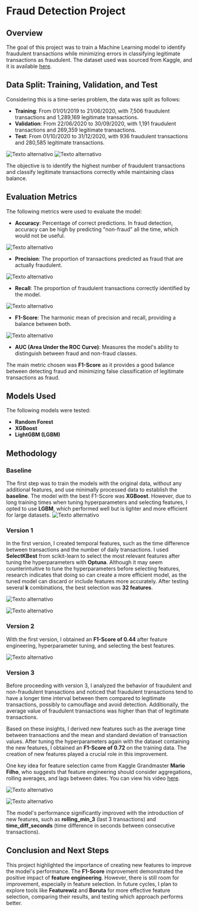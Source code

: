 # Fraud Detection Project

## Overview

The goal of this project was to train a Machine Learning model to identify fraudulent transactions while minimizing errors in classifying legitimate transactions as fraudulent. The dataset used was sourced from Kaggle, and it is available [here](https://www.kaggle.com/datasets/kartik2112/fraud-detection).

## Data Split: Training, Validation, and Test

Considering this is a time-series problem, the data was split as follows:

- **Training**: From 01/01/2019 to 21/06/2020, with 7,506 fraudulent transactions and 1,289,169 legitimate transactions.
- **Validation**: From 22/06/2020 to 30/09/2020, with 1,191 fraudulent transactions and 269,359 legitimate transactions.
- **Test**: From 01/10/2020 to 31/12/2020, with 936 fraudulent transactions and 280,585 legitimate transactions.

![Texto alternativo](img/img1.png)
![Texto alternativo](img/img2.png)

The objective is to identify the highest number of fraudulent transactions and classify legitimate transactions correctly while maintaining class balance.

## Evaluation Metrics

The following metrics were used to evaluate the model:

- **Accuracy**: Percentage of correct predictions. In fraud detection, accuracy can be high by predicting "non-fraud" all the time, which would not be useful.
  
![Texto alternativo](img/img3.png)


- **Precision**: The proportion of transactions predicted as fraud that are actually fraudulent.

![Texto alternativo](img/img4.png)

- **Recall**: The proportion of fraudulent transactions correctly identified by the model.

![Texto alternativo](img/img5.png)

- **F1-Score**: The harmonic mean of precision and recall, providing a balance between both.

![Texto alternativo](img/img6.png)

- **AUC (Area Under the ROC Curve)**: Measures the model's ability to distinguish between fraud and non-fraud classes.


The main metric chosen was **F1-Score** as it provides a good balance between detecting fraud and minimizing false classification of legitimate transactions as fraud.

## Models Used

The following models were tested:

- **Random Forest**
- **XGBoost**
- **LightGBM (LGBM)**

## Methodology

### Baseline

The first step was to train the models with the original data, without any additional features, and use minimally processed data to establish the **baseline**. The model with the best F1-Score was **XGBoost**. However, due to long training times when tuning hyperparameters and selecting features, I opted to use **LGBM**, which performed well but is lighter and more efficient for large datasets.
![Texto alternativo](img/img7.png)

### Version 1

In the first version, I created temporal features, such as the time difference between transactions and the number of daily transactions. I used **SelectKBest** from scikit-learn to select the most relevant features after tuning the hyperparameters with **Optuna**. Although it may seem counterintuitive to tune the hyperparameters before selecting features, research indicates that doing so can create a more efficient model, as the tuned model can discard or include features more accurately. After testing several **k** combinations, the best selection was **32 features**.

![Texto alternativo](img/img8.png)


![Texto alternativo](img/img10.png)

### Version 2

With the first version, I obtained an **F1-Score of 0.44** after feature engineering, hyperparameter tuning, and selecting the best features.

![Texto alternativo](img/img11.png)

### Version 3

Before proceeding with version 3, I analyzed the behavior of fraudulent and non-fraudulent transactions and noticed that fraudulent transactions tend to have a longer time interval between them compared to legitimate transactions, possibly to camouflage and avoid detection. Additionally, the average value of fraudulent transactions was higher than that of legitimate transactions.


Based on these insights, I derived new features such as the average time between transactions and the mean and standard deviation of transaction values. After tuning the hyperparameters again with the dataset containing the new features, I obtained an **F1-Score of 0.72** on the training data. The creation of new features played a crucial role in this improvement.

One key idea for feature selection came from Kaggle Grandmaster **Mario Filho**, who suggests that feature engineering should consider aggregations, rolling averages, and lags between dates. You can view his video [here](https://www.youtube.com/watch?v=ft77eXtn30Q&ab_channel=MarioFilhoEnglish).

![Texto alternativo](img/img14.png)

![Texto alternativo](img/img15.png)


The model's performance significantly improved with the introduction of new features, such as **rolling_min_3** (last 3 transactions) and **time_diff_seconds** (time difference in seconds between consecutive transactions).

## Conclusion and Next Steps

This project highlighted the importance of creating new features to improve the model's performance. The **F1-Score** improvement demonstrated the positive impact of **feature engineering**. However, there is still room for improvement, especially in feature selection. In future cycles, I plan to explore tools like **Featurewiz** and **Boruta** for more effective feature selection, comparing their results, and testing which approach performs better.


